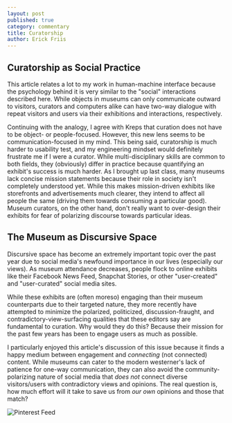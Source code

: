```yaml
---
layout: post
published: true
category: commentary
title: Curatorship
author: Erick Friis
---
```

## Curatorship as Social Practice
This article relates a lot to my work in human-machine interface because the psychology behind it is very similar to the "social" interactions described here. While objects in museums can only communicate outward to visitors, curators and computers alike can have two-way dialogue with repeat visitors and users via their exhibitions and interactions, respectively.

Continuing with the analogy, I agree with Kreps that curation does not have to be object- or people-focused. However, this new lens seems to be communication-focused in my mind. This being said, curatorship is much harder to usability test, and my engineering mindset would definitely frustrate me if I were a curator. While multi-disciplinary skills are common to both fields, they (obviously) differ in practice because quantifying an exhibit's success is much harder. As I brought up last class, many museums lack concise mission statements because their role in society isn't completely understood yet. While this makes mission-driven exhibits like storefronts and advertisements much clearer, they intend to affect all people the same (driving them towards consuming a particular good). Museum curators, on the other hand, don't really want to over-design their exhibits for fear of polarizing discourse towards particular ideas.

## The Museum as Discursive Space
Discursive space has become an extremely important topic over the past year due to social media's newfound importance in our lives (especially our views). As museum attendance decreases, people flock to online exhibits like their Facebook News Feed, Snapchat Stories, or other "user-created" and "user-curated" social media sites.

While these exhibits are (often moreso) engaging than their museum counterparts due to their targeted nature, they more recently have attempted to minimize the polarized, politicized, discussion-fraught, and contradictory-view-surfacing qualities that these editors say are fundamental to curation. Why would they do this? Because their mission for the past few years has been to engage users as much as possible.

I particularly enjoyed this article's discussion of this issue because it finds a happy medium between engagement and _connecting_ (not connected) content. While museums can cater to the modern westerner's lack of patience for one-way communication, they can also avoid the community-polarizing nature of social media that _does not_ connect diverse visitors/users with contradictory views and opinions. The real question is, how much effort will it take to save us from _our own_ opinions and those that match?

![Pinterest Feed](https://louisem.com/wp-content/uploads/2013/02/pinterest-pictures-feed.jpg)